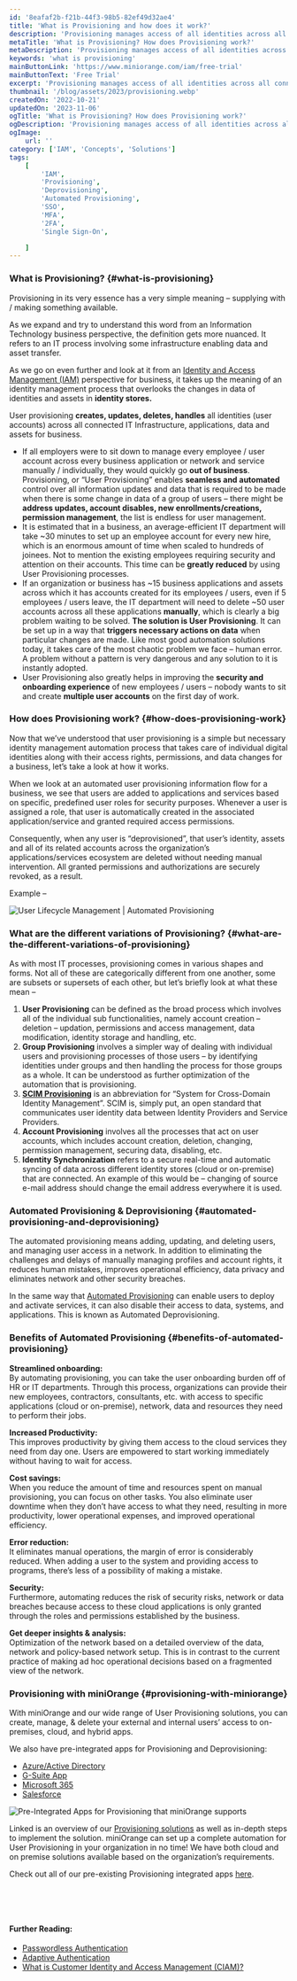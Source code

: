 ```yaml
---
id: '8eafaf2b-f21b-44f3-98b5-82ef49d32ae4'
title: 'What is Provisioning and how does it work?'
description: 'Provisioning manages access of all identities across all connected IT Infrastructure in business for apps, servers and data. Provisioning means providing.'
metaTitle: 'What is Provisioning? How does Provisioning work?'
metaDescription: 'Provisioning manages access of all identities across all connected IT Infrastructure in business for apps, servers and data. Provisioning means providing.'
keywords: 'what is provisioning'
mainButtonLink: 'https://www.miniorange.com/iam/free-trial'
mainButtonText: 'Free Trial'
excerpt: 'Provisioning manages access of all identities across all connected IT Infrastructure in business for apps, servers and data. Provisioning means providing.'
thumbnail: '/blog/assets/2023/provisioning.webp'
createdOn: '2022-10-21'
updatedOn: '2023-11-06'
ogTitle: 'What is Provisioning? How does Provisioning work?'
ogDescription: 'Provisioning manages access of all identities across all connected IT Infrastructure in business for apps, servers and data. Provisioning means providing.'
ogImage:
    url: ''
category: ['IAM', 'Concepts', 'Solutions']
tags:
    [
        'IAM',
        'Provisioning',
        'Deprovisioning',
        'Automated Provisioning',
        'SSO',
        'MFA',
        '2FA',
        'Single Sign-On',

    ]
---
```

### What is Provisioning? {#what-is-provisioning}
Provisioning in its very essence has a very simple meaning – supplying with / making something available.  

As we expand and try to understand this word from an Information Technology business perspective, the definition gets more nuanced. It refers to an IT process involving some infrastructure enabling data and asset transfer.  

As we go on even further and look at it from an [Identity and Access Management (IAM)](https://www.miniorange.com/blog/what-is-iam-identity-and-access-management-system/) perspective for business, it takes up the meaning of an identity management process that overlooks the changes in data of identities and assets in **identity stores.**  

User provisioning **creates, updates, deletes, handles** all identities (user accounts) across all connected IT Infrastructure, applications, data and assets for business.  

- If all employers were to sit down to manage every employee / user account across every business application or network and service manually / individually, they would quickly go **out of business**. Provisioning, or “User Provisioning” enables **seamless and automated** control over all information updates and data that is required to be made when there is some change in data of a group of users – there might be **address updates, account disables, new enrollments/creations, permission management**, the list is endless for user management.
- It is estimated that in a business, an average-efficient IT department will take ~30 minutes to set up an employee account for every new hire, which is an enormous amount of time when scaled to hundreds of joinees. Not to mention the existing employees requiring security and attention on their accounts. This time can be **greatly reduced** by using User Provisioning processes.
- If an organization or business has ~15 business applications and assets across which it has accounts created for its employees / users, even if 5 employees / users leave, the IT department will need to delete ~50 user accounts across all these applications **manually**, which is clearly a big problem waiting to be solved. **The solution is User Provisioning**. It can be set up in a way that **triggers necessary actions on data** when particular changes are made. Like most good automation solutions today, it takes care of the most chaotic problem we face – human error. A problem without a pattern is very dangerous and any solution to it is instantly adopted.
- User Provisioning also greatly helps in improving the **security and onboarding experience** of new employees / users – nobody wants to sit and create **multiple user accounts** on the first day of work.
 

### How does Provisioning work? {#how-does-provisioning-work}
Now that we’ve understood that user provisioning is a simple but necessary identity management automation process that takes care of individual digital identities along with their access rights, permissions, and data changes for a business, let’s take a look at how it works.  

When we look at an automated user provisioning information flow for a business, we see that users are added to applications and services based on specific, predefined user roles for security purposes. Whenever a user is assigned a role, that user is automatically created in the associated application/service and granted required access permissions.  

Consequently, when any user is “deprovisioned”, that user’s identity, assets and all of its related accounts across the organization’s applications/services ecosystem are deleted without needing manual intervention. All granted permissions and authorizations are securely revoked, as a result.  

Example –

![User Lifecycle Management | Automated Provisioning](/blog/assets/2023/user-lifecycle-management.webp)
 

 

### What are the different variations of Provisioning? {#what-are-the-different-variations-of-provisioning}
As with most IT processes, provisioning comes in various shapes and forms. Not all of these are categorically different from one another, some are subsets or supersets of each other, but let’s briefly look at what these mean –  

1. **User Provisioning** can be defined as the broad process which involves all of the individual sub functionalities, namely account creation – deletion – updation, permissions and access management, data modification, identity storage and handling, etc.
2. **Group Provisioning** involves a simpler way of dealing with individual users and provisioning processes of those users –  by identifying identities under groups and then handling the process for those groups as a whole. It can be understood as further optimization of the automation that is provisioning.
3. **[SCIM Provisioning](https://www.miniorange.com/products/scim-provisioning-gateway)** is an abbreviation for “System for Cross-Domain Identity Management”. SCIM is, simply put, an open standard that communicates user identity data between Identity Providers and Service Providers.
4. **Account Provisioning** involves all the processes that act on user accounts, which includes account creation, deletion, changing, permission management, securing data, disabling, etc.
3. **Identity Synchronization** refers to a secure real-time and automatic syncing of data across different identity stores (cloud or on-premise) that are connected. An example of this would be – changing of source e-mail address should change the email address everywhere it is used.
 

### Automated Provisioning & Deprovisioning {#automated-provisioning-and-deprovisioning}
The automated provisioning means adding, updating, and deleting users, and managing user access in a network. In addition to eliminating the challenges and delays of manually managing profiles and account rights, it reduces human mistakes, improves operational efficiency, data privacy and eliminates network and other security breaches.  

In the same way that [Automated Provisioning](https://www.miniorange.com/blog/automated-user-provisioning/) can enable users to deploy and activate services, it can also disable their access to data, systems, and applications. This is known as Automated Deprovisioning.

 

### Benefits of Automated Provisioning {#benefits-of-automated-provisioning}

**Streamlined onboarding:**  
By automating provisioning, you can take the user onboarding burden off of HR or IT departments. Through this process, organizations can provide their new employees, contractors, consultants, etc. with access to specific applications (cloud or on-premise), network, data and resources they need to perform their jobs.  

**Increased Productivity:**  
This improves productivity by giving them access to the cloud services they need from day one. Users are empowered to start working immediately without having to wait for access.  

**Cost savings:**  
When you reduce the amount of time and resources spent on manual provisioning, you can focus on other tasks. You also eliminate user downtime when they don’t have access to what they need, resulting in more productivity, lower operational expenses, and improved operational efficiency.   

**Error reduction:**  
It eliminates manual operations, the margin of error is considerably reduced. When adding a user to the system and providing access to programs, there’s less of a possibility of making a mistake.  

**Security:**  
Furthermore, automating reduces the risk of security risks, network or data breaches because access to these cloud applications is only granted through the roles and permissions established by the business.  

**Get deeper insights & analysis:**  
Optimization of the network based on a detailed overview of the data, network and policy-based network setup. This is in contrast to the current practice of making ad hoc operational decisions based on a fragmented view of the network.

 

### Provisioning with miniOrange {#provisioning-with-miniorange}
With miniOrange and our wide range of User Provisioning solutions, you can create, manage, & delete your external and internal users’ access to on-premises, cloud, and hybrid apps.  

We also have pre-integrated apps for Provisioning and Deprovisioning:  

- [Azure/Active Directory](https://www.miniorange.com/azure-ad-provisioning)
- [G-Suite App](https://www.miniorange.com/google-workspace-provisioning)
- [Microsoft 365](https://www.miniorange.com/office-365-provisioning)
- [Salesforce](https://www.miniorange.com/salesforce-provisioning)
 

![Pre-Integrated Apps for Provisioning that miniOrange supports](/blog/assets/2023/automated-provisioning-apps.webp)


Linked is an overview of our [Provisioning solutions](https://www.miniorange.com/user-provisioning) as well as in-depth steps to implement the solution. miniOrange can set up a complete automation for User Provisioning in your organization in no time! We have both cloud and on premise solutions available based on the organization’s requirements.  

Check out all of our pre-existing Provisioning integrated apps [here](https://www.miniorange.com/iam/integrations/?id=provisioning).  

&nbsp;  

&nbsp;  

#### **Further Reading:**  

- [Passwordless Authentication](https://www.miniorange.com/blog/passwordless-authentication/)
- [Adaptive Authentication](https://www.miniorange.com/adaptive-multi-factor-authentication-mfa)
- [What is Customer Identity and Access Management (CIAM)?](https://www.miniorange.com/blog/what-is-ciam-consumer-identity-and-access-management/)